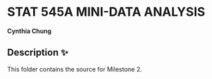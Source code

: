 # STAT 545A MINI-DATA ANALYSIS
**Cynthia Chung**

## Description ✨
This folder contains the source for Milestone 2.
